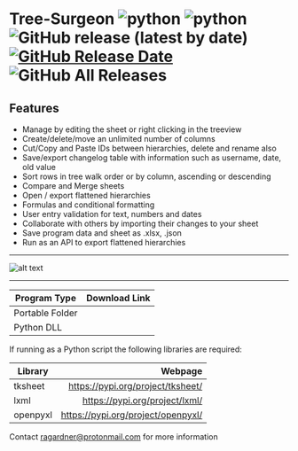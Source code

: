 # Tree-Surgeon ![python](https://img.shields.io/badge/windows-10-blue) ![python](https://img.shields.io/badge/python-3.6+-blue) ![GitHub release (latest by date)](https://img.shields.io/github/v/release/ragardner/Tree-Surgeon) [![GitHub Release Date](https://img.shields.io/github/release-date-pre/ragardner/Tree-Surgeon.svg)](https://github.com/ragardner/Tree-Surgeon/releases) ![GitHub All Releases](https://img.shields.io/github/downloads/ragardner/Tree-Surgeon/total)

## Features

 - Manage by editing the sheet or right clicking in the treeview
 - Create/delete/move an unlimited number of columns
 - Cut/Copy and Paste IDs between hierarchies, delete and rename also
 - Save/export changelog table with information such as username, date, old value
 - Sort rows in tree walk order or by column, ascending or descending
 - Compare and Merge sheets
 - Open / export flattened hierarchies
 - Formulas and conditional formatting
 - User entry validation for text, numbers and dates
 - Collaborate with others by importing their changes to your sheet
 - Save program data and sheet as .xlsx, .json
 - Run as an API to export flattened hierarchies

___

![alt text](https://i.imgur.com/OnUIBth.jpg)

___

| Program Type      | Download Link                                                                     |
| ------------------| ---------------------------------------------------------------------------------:|
| Portable Folder   |                                                                                   |
| Python DLL        |                                                                                   |

If running as a Python script the following libraries are required:

| Library       | Webpage                            |
| ------------- | ----------------------------------:|
| tksheet       | https://pypi.org/project/tksheet/  |
| lxml          | https://pypi.org/project/lxml/     |
| openpyxl      | https://pypi.org/project/openpyxl/ |

Contact ragardner@protonmail.com for more information
